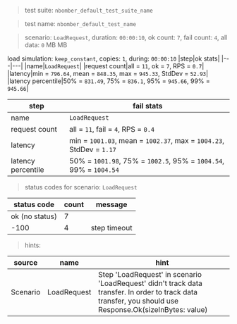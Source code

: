 > test suite: `nbomber_default_test_suite_name`

> test name: `nbomber_default_test_name`

> scenario: `LoadRequest`, duration: `00:00:10`, ok count: `7`, fail count: `4`, all data: `0` MB MB

load simulation: `keep_constant`, copies: `1`, during: `00:00:10`
|step|ok stats|
|---|---|
|name|`LoadRequest`|
|request count|all = `11`, ok = `7`, RPS = `0.7`|
|latency|min = `796.64`, mean = `848.35`, max = `945.33`, StdDev = `52.93`|
|latency percentile|50% = `831.49`, 75% = `836.1`, 95% = `945.66`, 99% = `945.66`|

|step|fail stats|
|---|---|
|name|`LoadRequest`|
|request count|all = `11`, fail = `4`, RPS = `0.4`|
|latency|min = `1001.03`, mean = `1002.37`, max = `1004.23`, StdDev = `1.17`|
|latency percentile|50% = `1001.98`, 75% = `1002.5`, 95% = `1004.54`, 99% = `1004.54`|
> status codes for scenario: `LoadRequest`

|status code|count|message|
|---|---|---|
|ok (no status)|7||
|-100|4|step timeout|

> hints:

|source|name|hint|
|---|---|---|
|Scenario|LoadRequest|Step 'LoadRequest' in scenario 'LoadRequest' didn't track data transfer. In order to track data transfer, you should use Response.Ok(sizeInBytes: value)|
